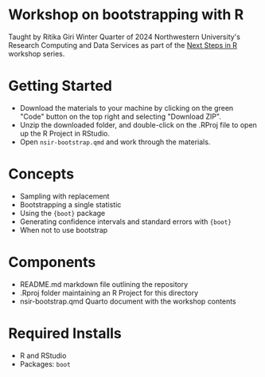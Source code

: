 # Workshop on bootstrapping with R

Taught by Ritika Giri Winter Quarter of 2024 Northwestern University's Research Computing and Data Services as part of the [Next Steps in R](https://github.com/nuitrcs/Next-steps-in-R) workshop series.

# Getting Started

-   Download the materials to your machine by clicking on the green "Code" button on the top right and selecting "Download ZIP".
-   Unzip the downloaded folder, and double-click on the .RProj file to open up the R Project in RStudio.
-   Open `nsir-bootstrap.qmd` and work through the materials.

# Concepts

-   Sampling with replacement
-   Bootstrapping a single statistic
-   Using the `{boot}` package
-   Generating confidence intervals and standard errors with `{boot}`
-   When not to use bootstrap

# Components

-   README.md markdown file outlining the repository
-   .Rproj folder maintaining an R Project for this directory
-   nsir-bootstrap.qmd Quarto document with the workshop contents

# Required Installs

-   R and RStudio
-   Packages: `boot`
